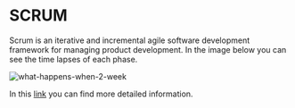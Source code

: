 # SCRUM

Scrum is an iterative and incremental agile software development framework for managing product development. In the image below you can see the time lapses of each phase.

![what-happens-when-2-week](https://user-images.githubusercontent.com/49915213/59206936-9ccdb800-8b6b-11e9-9ca8-0ac98ba448f9.png)

In this [link](https://www.mountaingoatsoftware.com/blog/what-happens-when-during-a-sprint) you can find more detailed information.

